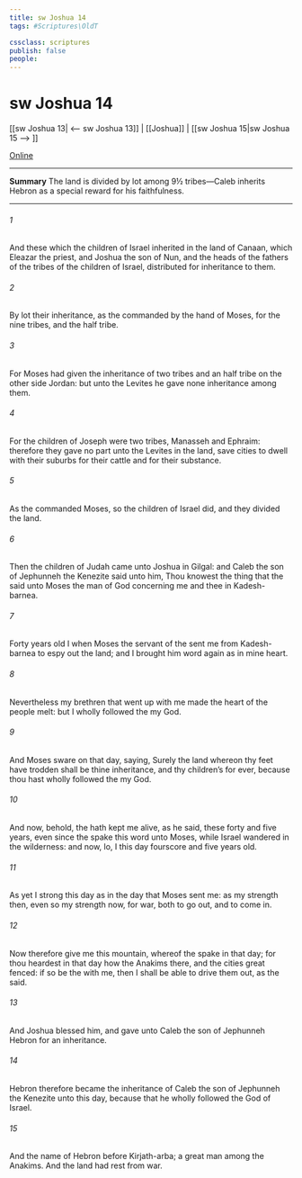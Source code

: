 ```yaml
---
title: sw Joshua 14
tags: #Scriptures\OldT

cssclass: scriptures
publish: false
people:
---
```


# sw Joshua 14
[[sw Joshua 13| <-- sw Joshua 13]] | [[Joshua]] | [[sw Joshua 15|sw Joshua 15 --> ]]

[Online](https://churchofjesuschrist.org/study/scriptures/ot/josh/14?lang=eng)

---
__Summary__
The land is divided by lot among 9½ tribes—Caleb inherits Hebron as a special reward for his faithfulness.

---
###### 1 
And these  which the children of Israel inherited in the land of Canaan, which Eleazar the priest, and Joshua the son of Nun, and the heads of the fathers of the tribes of the children of Israel, distributed for inheritance to them.

###### 2 
By lot  their inheritance, as the  commanded by the hand of Moses, for the nine tribes, and  the half tribe.

###### 3 
For Moses had given the inheritance of two tribes and an half tribe on the other side Jordan: but unto the Levites he gave none inheritance among them.

###### 4 
For the children of Joseph were two tribes, Manasseh and Ephraim: therefore they gave no part unto the Levites in the land, save cities to dwell  with their suburbs for their cattle and for their substance.

###### 5 
As the  commanded Moses, so the children of Israel did, and they divided the land.

###### 6 
Then the children of Judah came unto Joshua in Gilgal: and Caleb the son of Jephunneh the Kenezite said unto him, Thou knowest the thing that the  said unto Moses the man of God concerning me and thee in Kadesh-barnea.

###### 7 
Forty years old  I when Moses the servant of the  sent me from Kadesh-barnea to espy out the land; and I brought him word again as  in mine heart.

###### 8 
Nevertheless my brethren that went up with me made the heart of the people melt: but I wholly followed the  my God.

###### 9 
And Moses sware on that day, saying, Surely the land whereon thy feet have trodden shall be thine inheritance, and thy children’s for ever, because thou hast wholly followed the  my God.

###### 10 
And now, behold, the  hath kept me alive, as he said, these forty and five years, even since the  spake this word unto Moses, while  Israel wandered in the wilderness: and now, lo, I  this day fourscore and five years old.

###### 11 
As yet I  strong this day as  in the day that Moses sent me: as my strength  then, even so  my strength now, for war, both to go out, and to come in.

###### 12 
Now therefore give me this mountain, whereof the  spake in that day; for thou heardest in that day how the Anakims  there, and  the cities  great  fenced: if so be the   with me, then I shall be able to drive them out, as the  said.

###### 13 
And Joshua blessed him, and gave unto Caleb the son of Jephunneh Hebron for an inheritance.

###### 14 
Hebron therefore became the inheritance of Caleb the son of Jephunneh the Kenezite unto this day, because that he wholly followed the  God of Israel.

###### 15 
And the name of Hebron before  Kirjath-arba;  a great man among the Anakims. And the land had rest from war.

